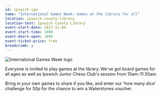 ```yaml
---
id: ipswich-igw
name: "International Games Week: Games at the library for all"
location: ipswich-county-library
location-text: Ipswich County Library
event-start-date: 2017-11-04
event-start-time: 1000
event-doors-open: 1600
event-ticket-price: free
breadcrumb: y
---
```


![International Games Week logo](/featured/featured-international-games-week.jpg)

Everyone is invited to play games at the library. We've got board games for all ages as well as Ipswich Junior Chess Club's session from 10am-11:30am.

Bring in your own games to share if you like, and enter our 'how many dice' challenge for 50p for the chance to win a Waterstones voucher.
